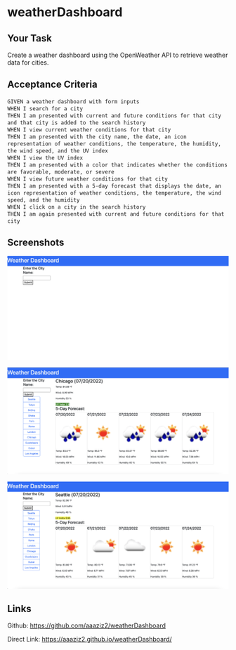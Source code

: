 # weatherDashboard

## Your Task

Create a weather dashboard using the OpenWeather API to retrieve weather data for cities.

## Acceptance Criteria

```
GIVEN a weather dashboard with form inputs
WHEN I search for a city
THEN I am presented with current and future conditions for that city and that city is added to the search history
WHEN I view current weather conditions for that city
THEN I am presented with the city name, the date, an icon representation of weather conditions, the temperature, the humidity, the wind speed, and the UV index
WHEN I view the UV index
THEN I am presented with a color that indicates whether the conditions are favorable, moderate, or severe
WHEN I view future weather conditions for that city
THEN I am presented with a 5-day forecast that displays the date, an icon representation of weather conditions, the temperature, the wind speed, and the humidity
WHEN I click on a city in the search history
THEN I am again presented with current and future conditions for that city
```

## Screenshots

![Start Page](./images/start.png)

![1st City Example](./images/ex1.png)

![2nd City Example](./images/ex2.png)

## Links

Github: https://github.com/aaaziz2/weatherDashboard

Direct Link: https://aaaziz2.github.io/weatherDashboard/